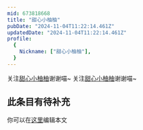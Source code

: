 ```yaml
---
mid: 673818668
title: "甜心小柚柚"
pubDate: "2024-11-04T11:22:14.461Z"
updatedDate: "2024-11-04T11:22:14.461Z"
profile:
  {
    Nickname: ["甜心小柚柚"],
  }
---
```


关注[甜心小柚柚](https://space.bilibili.com/673818668)谢谢喵~ 关注[甜心小柚柚](https://space.bilibili.com/673818668)谢谢喵~

## 此条目有待补充
你可以在[这里](https://github.com/Yuhanawa/VTuber.ICU-Content/edit/master/v/甜心小柚柚/index.md)编辑本文
